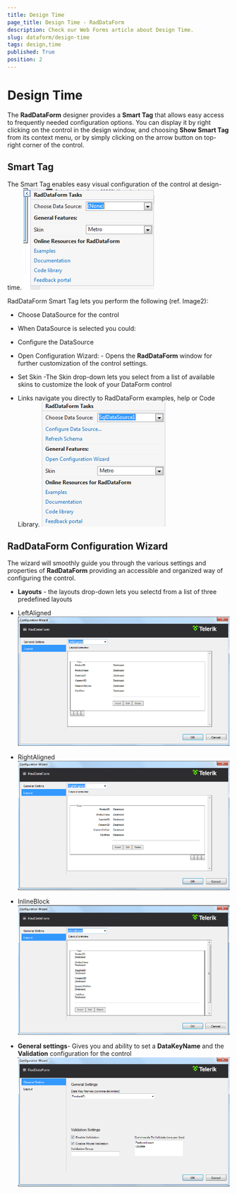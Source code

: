 ```yaml
---
title: Design Time
page_title: Design Time - RadDataForm
description: Check our Web Forms article about Design Time.
slug: dataform/design-time
tags: design,time
published: True
position: 2
---
```


# Design Time



The **RadDataForm** designer provides a **Smart Tag** that allows easy access to frequently needed configuration options. You can display it by right clicking on the control in the design window, and choosing **Show Smart Tag** from its context menu, or by simply clicking on the arrow button on top-right corner of the control.

## Smart Tag

The Smart Tag enables easy visual configuration of the control at design-time.
![data-form-smart-tag](images/data-form-smart-tag.png)

RadDataForm Smart Tag lets you perform the following (ref. Image2):

* Choose DataSource for the control

* When DataSource is selected you could:

* Configure the DataSource

* Open Configuration Wizard: - Opens the **RadDataForm** window for further customization of the control settings.

* Set Skin -The Skin drop-down lets you select from a list of available skins to customize the look of your DataForm control

* Links navigate you directly to RadDataForm examples, help or Code Library.
![data-form-smart-tag 1](images/data-form-smart-tag1.png)

## RadDataForm Configuration Wizard

The wizard will smoothly guide you through the various settings and properties of **RadDataForm** providing an accessible and organized way of configuring the control.

* **Layouts** - the layouts drop-down lets you selectd from a list of three predefined layouts

* LeftAligned
![data-form-smart-tag-left Alignet](images/data-form-smart-tag-leftAlignet.png)

* RightAligned
![data-form-smart-tag-right Aligned](images/data-form-smart-tag-rightAligned.png)

* InlineBlock
![data-form-smart-tag-inline Block](images/data-form-smart-tag-inlineBlock.png)

* **General settings**- Gives you and ability to set a **DataKeyName** and the **Validation** configuration for the control
![data-form-smart-tag-general Settings](images/data-form-smart-tag-generalSettings.png)
